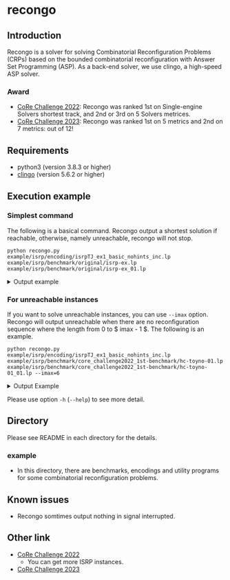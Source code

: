 # recongo
## Introduction
Recongo is a solver for solving Combinatorial Reconfiguration
Problems (CRPs) based on the bounded combinatorial
reconfiguration with Answer Set Programming (ASP).
As a back-end solver, we use clingo, a high-speed ASP solver.

### Award
- [CoRe Challenge 2022](https://core-challenge.github.io/2022result/):
  Recongo was ranked 1st on Single-engine Solvers shortest track,
  and 2nd or 3rd on 5 Solvers metrices.
- [CoRe Challenge 2023](https://core-challenge.github.io/2023result/):
  Recongo was ranked 1st on 5 metrics and 2nd on 7 metrics: out of 12!

## Requirements
- python3 (version 3.8.3 or higher)
- [clingo](https://potassco.org/clingo/) (version 5.6.2 or higher)

## Execution example
### Simplest command
The following is a basical command.
Recongo output a shortest solution if reachable, otherwise, namely unreachable, recongo will not stop.
```
python recongo.py example/isrp/encoding/isrpTJ_ex1_basic_nohints_inc.lp example/isrp/benchmark/original/isrp-ex.lp example/isrp/benchmark/original/isrp-ex_01.lp
```

<details><summary>Output example</summary>

```
recongo version 0.3 (compet 2023 version)
Reading from encoding/isrp/isrpTJ_ex1_basic_inc.lp ...
c Step: 0
Solving...
c Result: UNSAT
c Step: 1
Solving...
c Result: UNSAT
c Step: 2
Solving...
c Result: UNSAT
c Step: 3
Solving...
Answer: 1
start(1) start(2) start(4) node(1) node(2) node(3) node(4) node(5) node(6) node(7) node(8) k(3) edge(1,3) edge(2,5) edge(3,4) edge(3,6) edge(4,5) edge(5,8) edge(6,7) edge(7,8) goal(3) goal(5) goal(7) n(8) e(8) in(1,0) in(2,0) in(4,0) in(7,1) token_added(7,1) in(1,1) in(2,1) in(3,2) in(7,2) in(2,2) token_added(3,2) query(3) in(3,3) in(5,3) in(7,3) token_added(5,3)
c Result: SAT
a Answer: start(1) start(2) start(4) in(1,0) in(2,0) in(4,0) in(1,1) in(2,1) in(7,1) in(2,2) in(3,2) in(7,2) in(3,3) in(5,3) in(7,3) node(1) node(2) node(3) node(4) node(5) node(6) node(7) node(8) k(3) edge(1,3) edge(2,5) edge(3,4) edge(3,6) edge(4,5) edge(5,8) edge(6,7) edge(7,8) token_added(7,1) token_added(3,2) token_added(5,3) query(3) goal(3) goal(5) goal(7) n(8) e(8)
s REACHABLE
a Step: 3 

SATISFIABLE

Models       : 1+
Calls        : 4
Time         : 0.006s (Solving: 0.00s 1st Model: 0.00s Unsat: 0.00s)
CPU Time     : 0.005s
```

</details>

### For unreachable instances
If you want to solve unreachable instances, you can use `--imax` option.
Recongo will output unreachable when there are no reconfiguration sequence where the length from 0 to $ imax - 1 $.
The following is an example.
```
python recongo.py example/isrp/encoding/isrpTJ_ex1_basic_nohints_inc.lp example/isrp/benchmark/core_challenge2022_1st-benchmark/hc-toyno-01.lp example/isrp/benchmark/core_challenge2022_1st-benchmark/hc-toyno-01_01.lp --imax=6
```

<details><summary>Output Example</summary>

```
recongo version 0.3 (compet 2023 version)
Reading from encoding/isrp/isrpTJ_ex1_basic_inc.lp ...
c Step: 0
Solving...
c Result: UNSAT
c Step: 1
Solving...
c Result: UNSAT
c Step: 2
Solving...
c Result: UNSAT
c Step: 3
Solving...
c Result: UNSAT
c Step: 4
Solving...
c Result: UNSAT
c Step: 5
Solving...
c Result: UNSAT
s UNREACHABLE
a Step: -1 

UNSATISFIABLE

Models       : 0
Calls        : 6
Time         : 0.008s (Solving: 0.00s 1st Model: 0.00s Unsat: 0.00s)
CPU Time     : 0.006s
```

</details>

Please use option `-h` (`--help`) to see more detail.

## Directory
Please see README in each directory for the details.
### example
- In this directory, there are benchmarks, encodings and utility programs for some combinatorial reconfiguration problems.

## Known issues
- Recongo somtimes output nothing in signal interrupted.

## Other link
- [CoRe Challenge 2022](https://core-challenge.github.io/2022/)
  - You can get more ISRP instances.
- [CoRe Challenge 2023](https://core-challenge.github.io/2023/)
